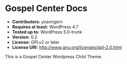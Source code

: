 # Gospel Center Docs
- **Contributors:** yoanngern
- **Requires at least:** WordPress 4.7
- **Tested up to:** WordPress 5.0-trunk
- **Version:** 0.2
- **License:** GPLv2 or later
- **License URI:** http://www.gnu.org/licenses/gpl-2.0.html

This is a Gospel Center Wordpress Child Theme.
